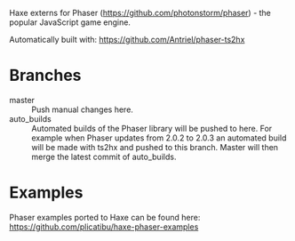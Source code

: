 Haxe externs for Phaser (https://github.com/photonstorm/phaser) - the popular JavaScript game engine.

Automatically built with: https://github.com/Antriel/phaser-ts2hx

Branches
========

<dl>
	<dt>master</dt>
	<dd>Push manual changes here.</dd>
	<dt>auto_builds</dt>
	<dd>Automated builds of the Phaser library will be pushed to here. For example when Phaser updates from 2.0.2 to 2.0.3 an automated build will be made with ts2hx and pushed to this branch. Master will then merge the latest commit of auto_builds.</dd>
</dl>

Examples
========

Phaser examples ported to Haxe can be found here: https://github.com/plicatibu/haxe-phaser-examples